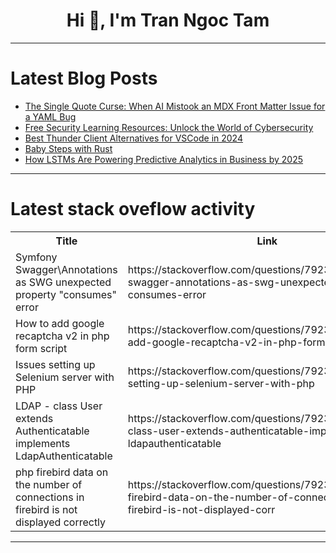 <h1 align="center">Hi 👋, I'm Tran Ngoc Tam</h1>

---

# Latest Blog Posts 
<!-- BLOG-POST-LIST:START -->
- [The Single Quote Curse: When AI Mistook an MDX Front Matter Issue for a YAML Bug](https://dev.to/roboword/the-single-quote-curse-when-ai-mistook-an-mdx-front-matter-issue-for-a-yaml-bug-20e3)
- [Free Security Learning Resources: Unlock the World of Cybersecurity](https://dev.to/getvm/free-security-learning-resources-unlock-the-world-of-cybersecurity-2keg)
- [Best Thunder Client Alternatives for VSCode in 2024](https://dev.to/philip_zhang_854092d88473/best-thunder-client-alternatives-for-vscode-in-2024-4k5c)
- [Baby Steps with Rust](https://dev.to/crusty-rustacean/baby-steps-with-rust-2mmi)
- [How LSTMs Are Powering Predictive Analytics in Business by 2025](https://dev.to/vikas76/how-lstms-are-powering-predictive-analytics-in-business-by-2025-2gpb)
<!-- BLOG-POST-LIST:END -->

---

# Latest stack oveflow activity
<table>
  <tr><th>Title</th><th>Link</th></tr>
  <!-- STACKOVERFLOW:START --><tr><td>Symfony Swagger\Annotations as SWG unexpected property &quot;consumes&quot; error</td><td>https://stackoverflow.com/questions/79237548/symfony-swagger-annotations-as-swg-unexpected-property-consumes-error</td></tr><tr><td>How to add google recaptcha v2 in php form script</td><td>https://stackoverflow.com/questions/79237304/how-to-add-google-recaptcha-v2-in-php-form-script</td></tr><tr><td>Issues setting up Selenium server with PHP</td><td>https://stackoverflow.com/questions/79237163/issues-setting-up-selenium-server-with-php</td></tr><tr><td>LDAP - class User extends Authenticatable implements LdapAuthenticatable</td><td>https://stackoverflow.com/questions/79237131/ldap-class-user-extends-authenticatable-implements-ldapauthenticatable</td></tr><tr><td>php firebird data on the number of connections in firebird is not displayed correctly</td><td>https://stackoverflow.com/questions/79236936/php-firebird-data-on-the-number-of-connections-in-firebird-is-not-displayed-corr</td></tr><!-- STACKOVERFLOW:END -->
</table>

---


